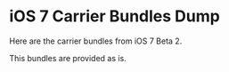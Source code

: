 iOS 7 Carrier Bundles Dump
=====================

Here are the carrier bundles from iOS 7 Beta 2.

This bundles are provided as is.
